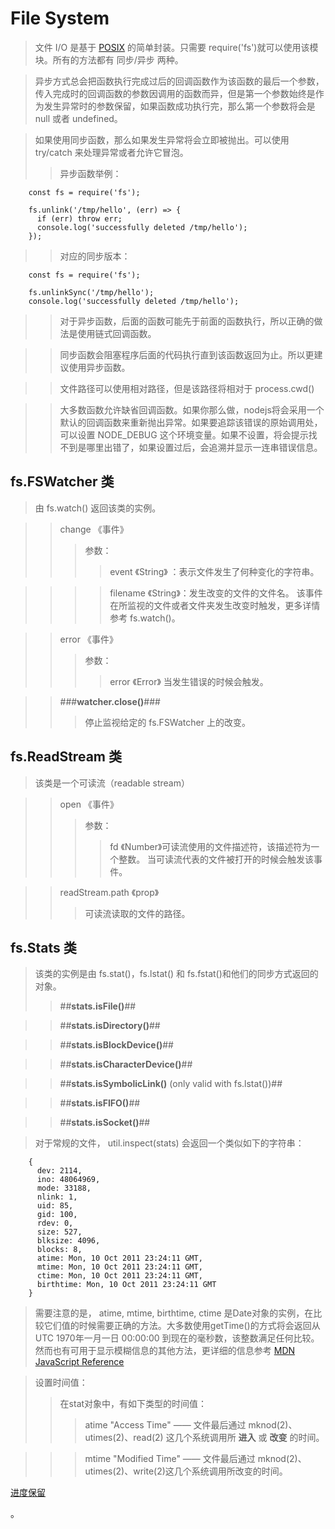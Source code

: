 # File System

> 文件 I/O 是基于 [POSIX](http://baike.baidu.com/link?url=g8KOncX8kOP4l_stJnWfhkigrU_gHvbCrfJ_yskZsuCsPhKC8My4cFwZwCtFM9F8PBJJZOWticm5inEKWN_URK "可移植性操作系统接口") 的简单封装。只需要 require('fs')就可以使用该模块。所有的方法都有 同步/异步 两种。  

> 异步方式总会把函数执行完成过后的回调函数作为该函数的最后一个参数，传入完成时的回调函数的参数因调用的函数而异，但是第一个参数始终是作为发生异常时的参数保留，如果函数成功执行完，那么第一个参数将会是 null 或者 undefined。

> 如果使用同步函数，那么如果发生异常将会立即被抛出。可以使用 try/catch 来处理异常或者允许它冒泡。
>> 异步函数举例：

        const fs = require('fs');

        fs.unlink('/tmp/hello', (err) => {
          if (err) throw err;
          console.log('successfully deleted /tmp/hello');
        });

>> 对应的同步版本：

        const fs = require('fs');

        fs.unlinkSync('/tmp/hello');
        console.log('successfully deleted /tmp/hello');

>> 对于异步函数，后面的函数可能先于前面的函数执行，所以正确的做法是使用链式回调函数。

>> 同步函数会阻塞程序后面的代码执行直到该函数返回为止。所以更建议使用异步函数。

>> 文件路径可以使用相对路径，但是该路径将相对于 process.cwd()

>> 大多数函数允许缺省回调函数。如果你那么做，nodejs将会采用一个默认的回调函数来重新抛出异常。如果要追踪该错误的原始调用处，可以设置 NODE_DEBUG 这个环境变量。如果不设置，将会提示找不到是哪里出错了，如果设置过后，会追溯并显示一连串错误信息。

## fs.FSWatcher 类
> 由 fs.watch() 返回该类的实例。

>> change 《事件》
>>> 参数：
>>>> event 《String》 ：表示文件发生了何种变化的字符串。

>>>> filename 《String》：发生改变的文件的文件名。
>>> 该事件在所监视的文件或者文件夹发生改变时触发，更多详情参考 fs.watch()。

>> error 《事件》
>>> 参数：
>>>> error 《Error》
>>> 当发生错误的时候会触发。

>> ###__watcher.close()__###
>>> 停止监视给定的 fs.FSWatcher 上的改变。

## fs.ReadStream 类
> 该类是一个可读流（readable stream）

>> open 《事件》
>>> 参数：
>>>> fd 《Number》可读流使用的文件描述符，该描述符为一个整数。
>>> 当可读流代表的文件被打开的时候会触发该事件。

>> readStream.path 《prop》
>>> 可读流读取的文件的路径。

## fs.Stats 类
> 该类的实例是由 fs.stat()，fs.lstat() 和 fs.fstat()和他们的同步方式返回的对象。
>> ##__stats.isFile()__##

>> ##__stats.isDirectory()__##

>> ##__stats.isBlockDevice()__##

>> ##__stats.isCharacterDevice()__##

>> ##__stats.isSymbolicLink()__ (only valid with fs.lstat())##

>> ##__stats.isFIFO()__##

>> ##__stats.isSocket()__##

>对于常规的文件， util.inspect(stats) 会返回一个类似如下的字符串：

        {
          dev: 2114,
          ino: 48064969,
          mode: 33188,
          nlink: 1,
          uid: 85,
          gid: 100,
          rdev: 0,
          size: 527,
          blksize: 4096,
          blocks: 8,
          atime: Mon, 10 Oct 2011 23:24:11 GMT,
          mtime: Mon, 10 Oct 2011 23:24:11 GMT,
          ctime: Mon, 10 Oct 2011 23:24:11 GMT,
          birthtime: Mon, 10 Oct 2011 23:24:11 GMT
        }

> 需要注意的是， atime, mtime, birthtime, ctime 是Date对象的实例，在比较它们值的时候需要正确的方法。大多数使用getTime()的方式将会返回从 UTC 1970年一月一日 00:00:00 到现在的毫秒数，该整数满足任何比较。然而也有可用于显示模糊信息的其他方法，更详细的信息参考 [MDN JavaScript Reference](https://developer.mozilla.org/en-US/docs/Web/JavaScript/Reference/Global_Objects/Date)

> 设置时间值：
>> 在stat对象中，有如下类型的时间值：
>>> atime "Access Time" —— 文件最后通过 mknod(2)、utimes(2)、read(2) 这几个系统调用所 **进入** 或 **改变** 的时间。

>>> mtime "Modified Time" —— 文件最后通过 mknod(2)、 utimes(2)、write(2)这几个系统调用所改变的时间。

[进度保留](https://nodejs.org/dist/latest-v4.x/docs/api/fs.html#fs_stat_time_values)





























































































































。
